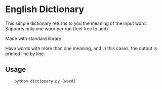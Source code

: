 # English Dictionary

This simple dictionary returns to you the meaning of the input word. Supports only one word per run (feel free to add). 

Made with standard library

Have words with more than one meaning, and in this cases, the output is printed line by line.

## Usage

```
    python dictionary.py [word]
```